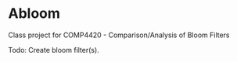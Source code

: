 Abloom
======

Class project for COMP4420  - Comparison/Analysis of Bloom Filters

Todo: Create bloom filter(s).

